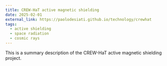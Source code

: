 ```yaml
---
title: CREW-HaT active magnetic shielding
date: 2025-02-01
external_link: https://paolodesiati.github.io/technology/crewhat
tags:
  - active shielding
  - space radiation
  - cosmic rays
---
```


This is a summary description of the CREW-HaT active magnetic shielding project.

<!--more-->
